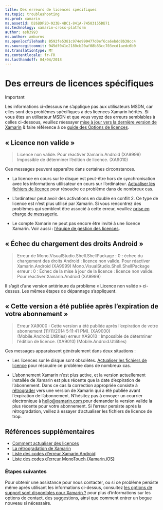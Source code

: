 ```yaml
---
title: Des erreurs de licences spécifiques
ms.topic: troubleshooting
ms.prod: xamarin
ms.assetid: D26BDF2D-923B-4BC1-841A-74583155DB71
ms.technology: xamarin-cross-platform
author: asb3993
ms.author: amburns
ms.openlocfilehash: 8592fe5381c974e999477d0ef6ca6ebdd8b38cc4
ms.sourcegitcommit: 945df041e2180cb20af08b83cc703ecd1aedc6b0
ms.translationtype: MT
ms.contentlocale: fr-FR
ms.lasthandoff: 04/04/2018
---
```

# <a name="some-specific-licensing-errors"></a>Des erreurs de licences spécifiques

> [!IMPORTANT]
> Les informations ci-dessous ne s’applique pas aux utilisateurs MSDN, car elles sont des problèmes spécifiques à des licences Xamarin hérités. Si vous êtes un utilisateur MSDN et que vous voyez des erreurs semblables à celles ci-dessous, veuillez réessayer [mise à jour vers la dernière version de Xamarin](https://developer.xamarin.com/recipes/cross-platform/ide/change_updates_channel/) & faire référence à ce [guide des Options de licences](~/cross-platform/get-started/requirements.md).



## <a name="invalid-license"></a>« Licence non valide »

> Licence non valide. Pour réactiver Xamarin.Android (XA9999) Impossible de déterminer l’édition de licence. (XA9010)

Ces messages peuvent apparaître dans certaines circonstances.

-   La licence en cours sur le disque est peut-être hors de synchronisation avec les informations utilisateur en cours sur l’ordinateur. [Actualiser les fichiers de licence](~/cross-platform/troubleshooting/legacy-licenses/resync-licenses.md) pour résoudre ce problème dans de nombreux cas.

-   L’ordinateur peut avoir des activations en double en conflit 2. Ce type de licence est n’est plus utilisé par Xamarin. Si vous rencontrez des problèmes qui semblent être associé à cette erreur, veuillez [prise en charge de messagerie](https://www.xamarin.com/support).

-   Le compte Xamarin ne peut pas encore être invité à une licence Xamarin. Voir aussi : [l’équipe de gestion des licences](~/cross-platform/troubleshooting/legacy-licenses/team-management.md).

## <a name="failed-to-load-android-entitlements"></a>« Échec du chargement des droits Android »

> Erreur de Mono.VisualStudio.Shell.ShellPackage : 0 : échec du chargement des droits Android : licence non valide. Pour réactiver Xamarin.Android (XA9999) Mono.VisualStudio.Shell.ShellPackage erreur : 0 : Échec de la mise à jour de la licence : licence non valide. Pour réactiver Xamarin.Android (XA9999)

Il s’agit d’une version antérieure du problème « Licence non valide » ci-dessus. Les mêmes étapes de dépannage s’appliquent.

## <a name="this-version-was-released-after-your-subscription-expired"></a>« Cette version a été publiée après l’expiration de votre abonnement »

> Erreur XA9000 : Cette version a été publiée après l’expiration de votre abonnement (11/11/2014 5:11:41 PM). (XA9000) (Mobile.Android.Utilities) erreur XA9010 : Impossible de déterminer l’édition de licence. (XA9010) (Mobile.Android.Utilities)

Ces messages apparaissent généralement dans deux situations :

-   Les licences sur le disque sont obsolètes. [Actualiser les fichiers de licence](~/cross-platform/troubleshooting/legacy-licenses/resync-licenses.md) pour résoudre ce problème dans de nombreux cas.

-   L’abonnement Xamarin n’est plus active, et la version actuellement installée de Xamarin est plus récente que la date d’expiration de l’abonnement. Dans ce cas la correction appropriée consiste à [rétrograder](http://kb.xamarin.com/customer/portal/articles/1699777) vers une version de Xamarin qui a été publiée avant l’expiration de l’abonnement. N’hésitez pas à envoyer un courrier électronique à [ hello@xamarin.com ](mailto:hello@xamarin.com) pour demander la version valide la plus récente pour votre abonnement. Si l’erreur persiste après la rétrogradation, veillez à essayer d’actualiser les fichiers de licence de trop.

## <a name="additional-references"></a>Références supplémentaires

-   [Comment actualiser des licences](~/cross-platform/troubleshooting/legacy-licenses/resync-licenses.md)
-   [La rétrogradation de Xamarin](http://kb.xamarin.com/customer/portal/articles/1699777-downgrading)
-   [Liste des codes d’erreur Xamarin.Android](~/android/troubleshooting/errors.md)
-   [Liste des codes d’erreur MonoTouch (Xamarin.iOS)](~/ios/troubleshooting/mtouch-errors.md)

### <a name="next-steps"></a>Étapes suivantes
Pour obtenir une assistance pour nous contacter, ou si ce problème persiste même après utilisant les informations ci-dessus, consultez [les options de support sont disponibles pour Xamarin ?](~/cross-platform/troubleshooting/support-options.md) pour plus d’informations sur les options de contact, des suggestions, ainsi que comment entrer un bogue nouveau si nécessaire.
